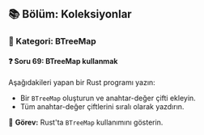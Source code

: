## 📚 Bölüm: Koleksiyonlar  
### 🔹 Kategori: BTreeMap  
#### ❓ Soru 69: BTreeMap kullanmak

Aşağıdakileri yapan bir Rust programı yazın:

- Bir `BTreeMap` oluşturun ve anahtar-değer çifti ekleyin.
- Tüm anahtar-değer çiftlerini sıralı olarak yazdırın.

🔧 **Görev:** Rust'ta `BTreeMap` kullanımını gösterin.
